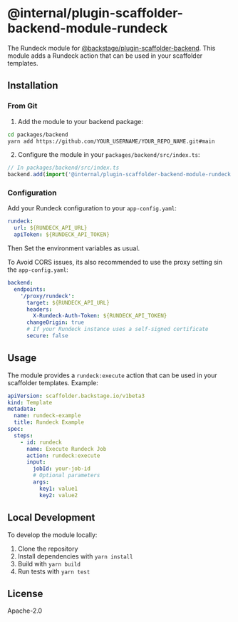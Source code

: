 # @internal/plugin-scaffolder-backend-module-rundeck

The Rundeck module for [@backstage/plugin-scaffolder-backend](https://www.npmjs.com/package/@backstage/plugin-scaffolder-backend). This module adds a Rundeck action that can be used in your scaffolder templates.

## Installation

### From Git

1. Add the module to your backend package:

```bash
cd packages/backend
yarn add https://github.com/YOUR_USERNAME/YOUR_REPO_NAME.git#main
```

2. Configure the module in your `packages/backend/src/index.ts`:

```typescript
// In packages/backend/src/index.ts
backend.add(import('@internal/plugin-scaffolder-backend-module-rundeck'));
```

### Configuration

Add your Rundeck configuration to your `app-config.yaml`:

```yaml
rundeck:
  url: ${RUNDECK_API_URL}
  apiToken: ${RUNDECK_API_TOKEN}

```
Then Set the environment variables as usual.

To Avoid CORS issues, its also recommended to use the proxy setting sin the `app-config.yaml`:

```yaml
backend:
  endpoints:
    '/proxy/rundeck':
      target: ${RUNDECK_API_URL}
      headers:
        X-Rundeck-Auth-Token: ${RUNDECK_API_TOKEN}
      changeOrigin: true
      # If your Rundeck instance uses a self-signed certificate
      secure: false
```



## Usage

The module provides a `rundeck:execute` action that can be used in your scaffolder templates. Example:

```yaml
apiVersion: scaffolder.backstage.io/v1beta3
kind: Template
metadata:
  name: rundeck-example
  title: Rundeck Example
spec:
  steps:
    - id: rundeck
      name: Execute Rundeck Job
      action: rundeck:execute
      input:
        jobId: your-job-id
        # Optional parameters
        args:
          key1: value1
          key2: value2
```

## Local Development

To develop the module locally:

1. Clone the repository
2. Install dependencies with `yarn install`
3. Build with `yarn build`
4. Run tests with `yarn test`

## License

Apache-2.0
